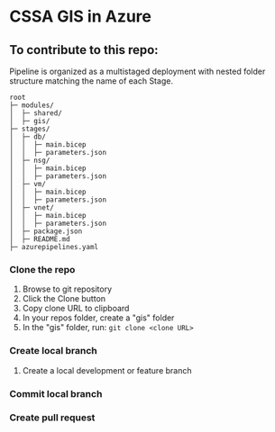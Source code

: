 # CSSA GIS in Azure

## To contribute to this repo:

Pipeline is organized as a multistaged deployment with nested folder structure matching the name of each Stage. 
```
root
├─ modules/
│  ├─ shared/
│  ├─ gis/
├─ stages/
│  ├─ db/
│  │  ├─ main.bicep
│  │  ├─ parameters.json
│  ├─ nsg/
│  │  ├─ main.bicep
│  │  ├─ parameters.json
│  ├─ vm/
│  │  ├─ main.bicep
│  │  ├─ parameters.json
│  ├─ vnet/
│  │  ├─ main.bicep
│  │  ├─ parameters.json
│  ├─ package.json
│  ├─ README.md
├─ azurepipelines.yaml
```
### Clone the repo

1. Browse to git repository
1. Click the Clone button
1. Copy clone URL to clipboard
1. In your repos folder, create a "gis" folder
1. In the "gis" folder, run: `git clone <clone URL>`

### Create local branch

1. Create a local development or feature branch

### Commit local branch

### Create pull request
